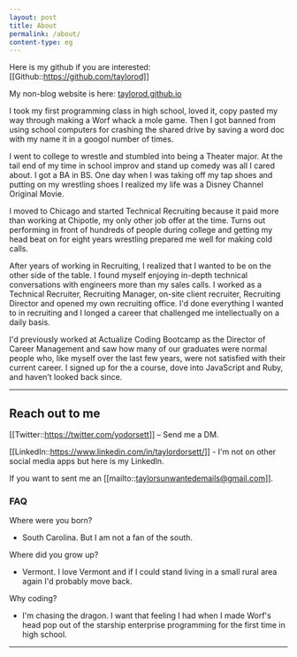 ```yaml
---
layout: post
title: About
permalink: /about/
content-type: eg
---
```


Here is my github if you are interested: [[Github::https://github.com/taylorod]]

My non-blog website is here: [taylorod.github.io](taylorod.github.io)

I took my first programming class in high school, loved it, copy pasted my way through making a Worf whack a mole game. Then I got banned from using school computers for crashing the shared drive by saving a word doc with my name it in a googol number of times.

I went to college to wrestle and stumbled into being a Theater major. At the tail end of my time in school improv and stand up comedy was all I cared about. I got a BA in BS. One day when I was taking off my tap shoes and putting on my wrestling shoes I realized my life was a Disney Channel Original Movie.

I moved to Chicago and started Technical Recruiting because it paid more than working at Chipotle, my only other job offer at the time. Turns out performing in front of hundreds of people during college and getting my head beat on for eight years wrestling prepared me well for making cold calls.

After years of working in Recruiting, I realized that I wanted to be on the other side of the table. I found myself enjoying in-depth technical conversations with engineers more than my sales calls. I worked as a Technical Recruiter, Recruiting Manager, on-site client recruiter, Recruiting Director and opened my own recruiting office. I'd done everything I wanted to in recruiting and I longed a career that challenged me intellectually on a daily basis.

I'd previously worked at Actualize Coding Bootcamp as the Director of Career Management and saw how many of our graduates were normal people who, like myself over the last few years, were not satisfied with their current career. I signed up for the a course, dove into JavaScript and Ruby, and haven’t looked back since.

---

## Reach out to me

[[Twitter::https://twitter.com/yodorsett]] – Send me a DM.

[[LinkedIn::https://www.linkedin.com/in/taylordorsett/]] - I'm not on other social media apps but here is my LinkedIn.

If you want to sent me an [[mailto::taylorsunwantedemails@gmail.com]].

### FAQ

Where were you born?

- South Carolina. But I am not a fan of the south.

Where did you grow up?

- Vermont. I love Vermont and if I could stand living in a small rural area again I'd probably move back.

Why coding?

- I'm chasing the dragon. I want that feeling I had when I made Worf's head pop out of the starship enterprise programming for the first time in high school.

---
